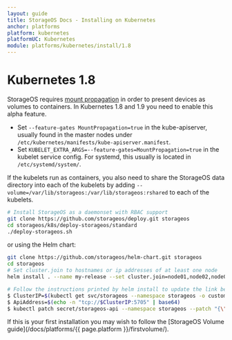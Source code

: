 ```yaml
---
layout: guide
title: StorageOS Docs - Installing on Kubernetes
anchor: platforms
platform: kubernetes
platformUC: Kubernetes
module: platforms/kubernetes/install/1.8
---
```


# Kubernetes 1.8

StorageOS requires [mount
propagation](https://kubernetes.io/docs/concepts/storage/volumes/#mount-propagation)
in order to present devices as volumes to containers. In Kubernetes 1.8 and 1.9 you need to enable this alpha feature.

* Set `--feature-gates MountPropagation=true` in the kube-apiserver, usually found in the master nodes under
`/etc/kubernetes/manifests/kube-apiserver.manifest`.
* Set `KUBELET_EXTRA_ARGS=--feature-gates=MountPropagation=true` in the kubelet
service config. For systemd, this usually is located in `/etc/systemd/system/`.

If the kubelets run as containers, you also need to share the StorageOS data
directory into each of the kubelets by adding
`--volume=/var/lib/storageos:/var/lib/storageos:rshared` to each of the
kubelets.

```bash
# Install StorageOS as a daemonset with RBAC support
git clone https://github.com/storageos/deploy.git storageos
cd storageos/k8s/deploy-storageos/standard
./deploy-storageos.sh
```

or using the Helm chart:
```bash
git clone https://github.com/storageos/helm-chart.git storageos
cd storageos
# Set cluster.join to hostnames or ip addresses of at least one node
helm install . --name my-release --set cluster.join=node01,node02,node03

# Follow the instructions printed by helm install to update the link between Kubernetes and StorageOS. They look like:
$ ClusterIP=$(kubectl get svc/storageos --namespace storageos -o custom-columns=IP:spec.clusterIP --no-headers=true)
$ ApiAddress=$(echo -n "tcp://$ClusterIP:5705" | base64)
$ kubectl patch secret/storageos-api --namespace storageos --patch "{\"data\":{\"apiAddress\": \"$ApiAddress\"}}"
```
If this is your first installation you may wish to follow the [StorageOS Volume
guide](/docs/platforms/{{ page.platform }}/firstvolume/).

